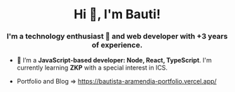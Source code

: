 <h1 align="center">Hi 👋, I'm Bauti!</h1>
<h3 align="center">I'm a technology enthusiast 👀 and web developer with +3 years of experience.</h3>

- 🌱 I’m a **JavaScript-based developer: Node, React, TypeScript**. I'm currently learning **ZKP** with a special interest in ICS.

- Portfolio and Blog => https://bautista-aramendia-portfolio.vercel.app/
